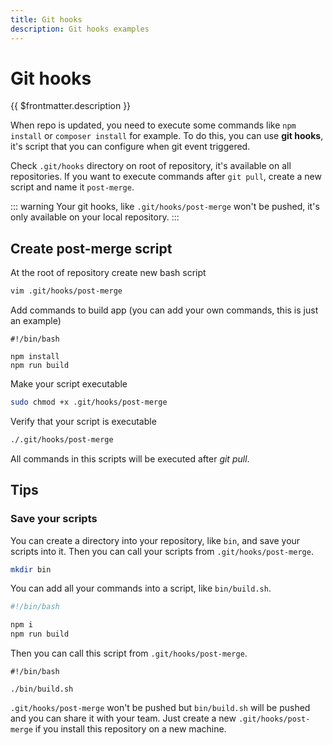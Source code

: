 ```yaml
---
title: Git hooks
description: Git hooks examples
---
```


# Git hooks

{{ $frontmatter.description }}

When repo is updated, you need to execute some commands like `npm install` or `composer install` for example. To do this, you can use **git hooks**, it's script that you can configure when git event triggered.

Check `.git/hooks` directory on root of repository, it's available on all repositories. If you want to execute commands after `git pull`, create a new script and name it `post-merge`.

::: warning
Your git hooks, like `.git/hooks/post-merge` won't be pushed, it's only available on your local repository.
:::

## Create post-merge script

At the root of repository create new bash script

```sh
vim .git/hooks/post-merge
```

Add commands to build app (you can add your own commands, this is just an example)

```sh:.git/hooks/post-merge
#!/bin/bash

npm install
npm run build
```

Make your script executable

```sh
sudo chmod +x .git/hooks/post-merge
```

Verify that your script is executable

```sh
./.git/hooks/post-merge
```

All commands in this scripts will be executed after _git pull_.

## Tips

### Save your scripts

You can create a directory into your repository, like `bin`, and save your scripts into it. Then you can call your scripts from `.git/hooks/post-merge`.

```sh
mkdir bin
```

You can add all your commands into a script, like `bin/build.sh`.

```sh:bin/build.sh
#!/bin/bash

npm i
npm run build
```

Then you can call this script from `.git/hooks/post-merge`.

```sh:.git/hooks/post-merge
#!/bin/bash

./bin/build.sh
```

`.git/hooks/post-merge` won't be pushed but `bin/build.sh` will be pushed and you can share it with your team. Just create a new `.git/hooks/post-merge` if you install this repository on a new machine.
